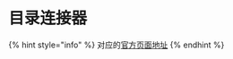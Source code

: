 # 目录连接器

{% hint style="info" %}
对应的[官方页面地址](https://contributing.bitwarden.com/enterprise/directory-connector/)
{% endhint %}
